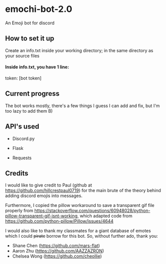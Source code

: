 # emochi-bot-2.0
An Emoji bot for discord

## How to set it up
Create an info.txt inside your working directory; in the same directory as your source files

#### Inside info.txt, you have 1 line: 

token: [bot token]

## Current progress

The bot works mostly, there's a few things I guess I can add and fix, but I'm too lazy to add them B)

## API's used
- Discord.py

- Flask

- Requests

## Credits

I would like to give credit to Paul (github at https://github.com/hillcrestpaul0719) for the main brute of the theory behind adding discord emojis into messages. 

Furthermore, I copied the pillow workaround to save a transparent gif file properly from https://stackoverflow.com/questions/60948028/python-pillow-transparent-gif-isnt-working, which adapted code from https://github.com/python-pillow/Pillow/issues/4644

I would also like to thank my classmates for a giant database of emotes which I could ~~pirate~~ borrow for this bot. So, without further ado, thank you: 
- Shane Chen (https://github.com/mars-flat)
- Aaron Zhu (https://github.com/AAZZAZRON)
- Chelsea Wong (https://github.com/cheollie)
